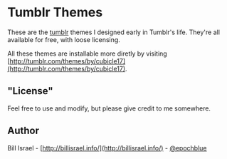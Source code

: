 Tumblr Themes
=============

These are the [tumblr](http://tumblr.com/) themes I designed early in
Tumblr's life. They're all available for free, with loose licensing.

All these themes are installable more diretly by visiting
[http://tumblr.com/themes/by/cubicle17](http://tumblr.com/themes/by/cubicle17).


"License"
---------

Feel free to use and modify, but please give credit to me somewhere.


Author
------

Bill Israel - [http://billisrael.info/](http://billisrael.info/) - [@epochblue](https://twitter.com/epochblue)
